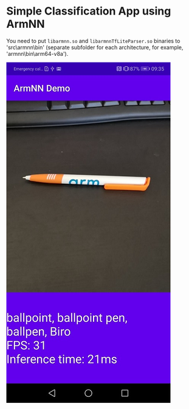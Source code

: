# Simple Classification App using ArmNN

You need to put `libarmnn.so` and `libarmnnTfLiteParser.so` binaries to 'src\armnn\bin\' (separate subfolder for each architecture, for example, 'armnn\bin\arm64-v8a').

![Screenshot](/screenshot.png)